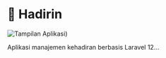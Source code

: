 # 👥 Hadirin

![Tampilan Aplikasi](https://github.com/arditam/hadirin/blob/main/public/doc/home.jpg))

Aplikasi manajemen kehadiran berbasis Laravel 12...
